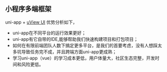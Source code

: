 ## 小程序多端框架
uni-app + [uView UI](https:www.uviewui.com)
优势分析如下，
- uni-app在不同平台的运行效果更好；
- uni-app有它自带的IDE,能够帮助我们快速构建项目和打包项目；
- 如何在有限前端团队人数下搞定更多平台，是我们的首要考虑，没有人想踩太多坑导致任务完不成，并且跨端方面uni-app更成熟；
- 学习uni-app（vue）的学习成本更低，用户体量大，社区生态完整，开发时间和风险更低。
